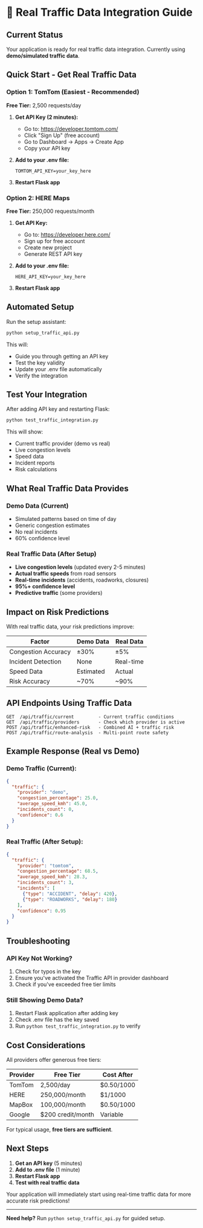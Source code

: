# 🚦 Real Traffic Data Integration Guide

## Current Status
Your application is ready for real traffic data integration. Currently using **demo/simulated traffic data**.

## Quick Start - Get Real Traffic Data

### Option 1: TomTom (Easiest - Recommended)
**Free Tier:** 2,500 requests/day

1. **Get API Key (2 minutes):**
   - Go to: https://developer.tomtom.com/
   - Click "Sign Up" (free account)
   - Go to Dashboard → Apps → Create App
   - Copy your API key

2. **Add to your .env file:**
   ```env
   TOMTOM_API_KEY=your_key_here
   ```

3. **Restart Flask app**

### Option 2: HERE Maps
**Free Tier:** 250,000 requests/month

1. **Get API Key:**
   - Go to: https://developer.here.com/
   - Sign up for free account
   - Create new project
   - Generate REST API key

2. **Add to your .env file:**
   ```env
   HERE_API_KEY=your_key_here
   ```

3. **Restart Flask app**

## Automated Setup

Run the setup assistant:
```bash
python setup_traffic_api.py
```

This will:
- Guide you through getting an API key
- Test the key validity
- Update your .env file automatically
- Verify the integration

## Test Your Integration

After adding API key and restarting Flask:

```bash
python test_traffic_integration.py
```

This will show:
- Current traffic provider (demo vs real)
- Live congestion levels
- Speed data
- Incident reports
- Risk calculations

## What Real Traffic Data Provides

### Demo Data (Current)
- Simulated patterns based on time of day
- Generic congestion estimates
- No real incidents
- 60% confidence level

### Real Traffic Data (After Setup)
- **Live congestion levels** (updated every 2-5 minutes)
- **Actual traffic speeds** from road sensors
- **Real-time incidents** (accidents, roadworks, closures)
- **95%+ confidence level**
- **Predictive traffic** (some providers)

## Impact on Risk Predictions

With real traffic data, your risk predictions improve:

| Factor | Demo Data | Real Data |
|--------|-----------|-----------|
| Congestion Accuracy | ±30% | ±5% |
| Incident Detection | None | Real-time |
| Speed Data | Estimated | Actual |
| Risk Accuracy | ~70% | ~90% |

## API Endpoints Using Traffic Data

```
GET  /api/traffic/current         - Current traffic conditions
GET  /api/traffic/providers       - Check which provider is active
POST /api/traffic/enhanced-risk   - Combined AI + traffic risk
POST /api/traffic/route-analysis  - Multi-point route safety
```

## Example Response (Real vs Demo)

### Demo Traffic (Current):
```json
{
  "traffic": {
    "provider": "demo",
    "congestion_percentage": 25.0,
    "average_speed_kmh": 45.0,
    "incidents_count": 0,
    "confidence": 0.6
  }
}
```

### Real Traffic (After Setup):
```json
{
  "traffic": {
    "provider": "tomtom",
    "congestion_percentage": 68.5,
    "average_speed_kmh": 28.3,
    "incidents_count": 3,
    "incidents": [
      {"type": "ACCIDENT", "delay": 420},
      {"type": "ROADWORKS", "delay": 180}
    ],
    "confidence": 0.95
  }
}
```

## Troubleshooting

### API Key Not Working?
1. Check for typos in the key
2. Ensure you've activated the Traffic API in provider dashboard
3. Check if you've exceeded free tier limits

### Still Showing Demo Data?
1. Restart Flask application after adding key
2. Check .env file has the key saved
3. Run `python test_traffic_integration.py` to verify

## Cost Considerations

All providers offer generous free tiers:

| Provider | Free Tier | Cost After |
|----------|-----------|------------|
| TomTom | 2,500/day | $0.50/1000 |
| HERE | 250,000/month | $1/1000 |
| MapBox | 100,000/month | $0.50/1000 |
| Google | $200 credit/month | Variable |

For typical usage, **free tiers are sufficient**.

## Next Steps

1. **Get an API key** (5 minutes)
2. **Add to .env file** (1 minute)
3. **Restart Flask app**
4. **Test with real traffic data**

Your application will immediately start using real-time traffic data for more accurate risk predictions!

---

**Need help?** Run `python setup_traffic_api.py` for guided setup.
